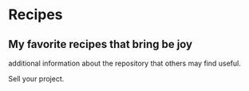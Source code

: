 # Recipes 

## My favorite recipes that bring be joy

additional information about the repository that others may find useful. 

Sell your project. 
